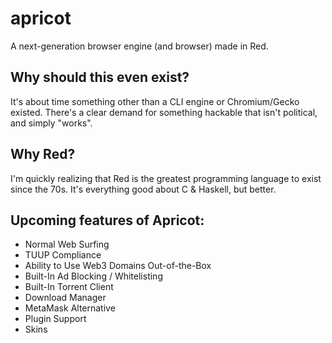 # apricot
A next-generation browser engine (and browser) made in Red.

## Why should this even exist?

It's about time something other than a CLI engine or Chromium/Gecko existed. There's a clear demand for something hackable that isn't political, and simply "works".

## Why Red?

I'm quickly realizing that Red is the greatest programming language to exist since the 70s. It's everything good about C & Haskell, but better.

## Upcoming features of Apricot:

- Normal Web Surfing
- TUUP Compliance
- Ability to Use Web3 Domains Out-of-the-Box
- Built-In Ad Blocking / Whitelisting
- Built-In Torrent Client
- Download Manager
- MetaMask Alternative
- Plugin Support
- Skins
